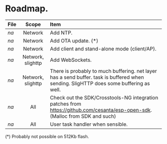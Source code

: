 Roadmap.
========

|File | Scope | Item |
|:--- | :---: | :--- |
|*na* | Network | Add NTP. |
|*na* | Network | Add OTA update. (*)|
|*na* | Network | Add client and stand-alone mode (client/AP). |
|*na* | Network, slighttp | Add WebSockets. |
|*na* | Network, slighttp | There is probably to much buffering. net layer has a send buffer. task is buffered when sending. SligHTTP does some buffering as well. |
|*na* | All | Check out the SDK/Crosstools-NG integration patches from https://github.com/cesanta/esp-open-sdk. (Malloc from SDK and such) |
|*na* | All | User task handler when sensible. |

(*) Probably not possible on 512Kb flash.

